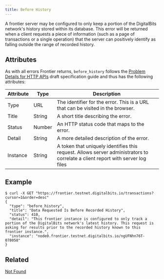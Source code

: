 ```yaml
---
title: Before History
---
```


A frontier server may be configured to only keep a portion of the DigitalBits network's history stored within its database.  This error will be returned when a client requests a piece of information (such as a page of transactions or a single operation) that the server can positively identify as falling outside the range of recorded history.

## Attributes

As with all errors Frontier returns, `before_history` follows the [Problem Details for HTTP APIs](https://tools.ietf.org/html/draft-ietf-appsawg-http-problem-00) draft specification guide and thus has the following attributes:

| Attribute | Type   | Description                                                                                                                     |
| --------- | ----   | ------------------------------------------------------------------------------------------------------------------------------- |
| Type      | URL    | The identifier for the error.  This is a URL that can be visited in the browser.                                                |
| Title     | String | A short title describing the error.                                                                                             |
| Status    | Number | An HTTP status code that maps to the error.                                                                                     |
| Detail    | String | A more detailed description of the error.                                                                                       |
| Instance  | String | A token that uniquely identifies this request. Allows server administrators to correlate a client report with server log files  |

## Example

```shell
$ curl -X GET "https://frontier.testnet.digitalbits.io/transactions?cursor=1&order=desc"
{
  "type": "before_history",
  "title": "Data Requested Is Before Recorded History",
  "status": 410,
  "detail": "This frontier instance is configured to only track a portion of the DigitalBits network's latest history. This request is asking for results prior to the recorded history known to this frontier instance.",
  "instance": "node0.frontier.testnet.digitalbits.io/ngUFNhn76T-078058"
}
```

## Related

[Not Found](./not-found.md)
